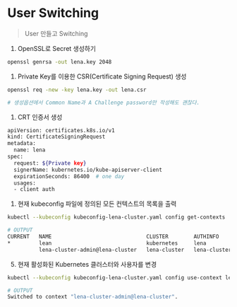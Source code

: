 # User Switching

> User 만들고 Switching

1. OpenSSL로 Secret 생성하기

```bash
openssl genrsa -out lena.key 2048
```

1. Private Key를 이용한 CSR(Certificate Signing Request) 생성

```bash
openssl req -new -key lena.key -out lena.csr

# 생성옵션에서 Common Name과 A Challenge password만 작성해도 괜찮다.
```

1. CRT 인증서 생성

```bash
apiVersion: certificates.k8s.io/v1
kind: CertificateSigningRequest
metadata:
  name: lena
spec:
  request: ${Private key}
  signerName: kubernetes.io/kube-apiserver-client
  expirationSeconds: 86400  # one day
  usages:
  - client auth
```

1. 현재 kubeconfig 파일에 정의된 모든 컨텍스트의 목록을 출력

```bash
kubectl --kubeconfig kubeconfig-lena-cluster.yaml config get-contexts

# OUTPUT
CURRENT   NAME                              CLUSTER        AUTHINFO             NAMESPACE
*         lean                              kubernetes     lena
          lena-cluster-admin@lena-cluster   lena-cluster   lena-cluster-admin
```

5. 현재 활성화된 Kubernetes 클러스터와 사용자를 변경

```bash
kubectl --kubeconfig kubeconfig-lena-cluster.yaml config use-context lena-cluster-admin@lena-cluster

# OUTPUT
Switched to context "lena-cluster-admin@lena-cluster".
```

